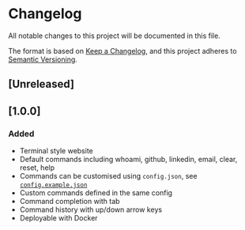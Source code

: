 # Changelog

All notable changes to this project will be documented in this file.

The format is based on [Keep a Changelog](https://keepachangelog.com/en/1.1.0/),
and this project adheres to [Semantic Versioning](https://semver.org/spec/v2.0.0.html).

## [Unreleased]

## [1.0.0]

### Added

- Terminal style website
- Default commands including whoami, github, linkedin, email, clear, reset, help
- Commands can be customised using `config.json`, see [`config.example.json`](config.example.json)
- Custom commands defined in the same config
- Command completion with tab
- Command history with up/down arrow keys
- Deployable with Docker
